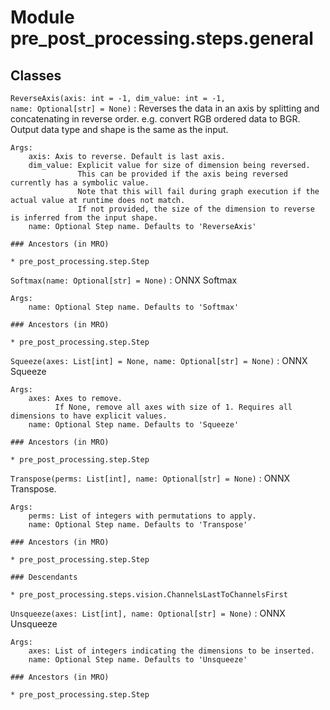Module pre_post_processing.steps.general
========================================

Classes
-------

`ReverseAxis(axis: int = -1, dim_value: int = -1, name: Optional[str] = None)`
:   Reverses the data in an axis by splitting and concatenating in reverse order.
      e.g. convert RGB ordered data to BGR.
    Output data type and shape is the same as the input.
    
    Args:
        axis: Axis to reverse. Default is last axis.
        dim_value: Explicit value for size of dimension being reversed.
                   This can be provided if the axis being reversed currently has a symbolic value.
                   Note that this will fail during graph execution if the actual value at runtime does not match.
                   If not provided, the size of the dimension to reverse is inferred from the input shape.
        name: Optional Step name. Defaults to 'ReverseAxis'

    ### Ancestors (in MRO)

    * pre_post_processing.step.Step

`Softmax(name: Optional[str] = None)`
:   ONNX Softmax
    
    Args:
        name: Optional Step name. Defaults to 'Softmax'

    ### Ancestors (in MRO)

    * pre_post_processing.step.Step

`Squeeze(axes: List[int] = None, name: Optional[str] = None)`
:   ONNX Squeeze
    
    Args:
        axes: Axes to remove.
              If None, remove all axes with size of 1. Requires all dimensions to have explicit values.
        name: Optional Step name. Defaults to 'Squeeze'

    ### Ancestors (in MRO)

    * pre_post_processing.step.Step

`Transpose(perms: List[int], name: Optional[str] = None)`
:   ONNX Transpose.
    
    Args:
        perms: List of integers with permutations to apply.
        name: Optional Step name. Defaults to 'Transpose'

    ### Ancestors (in MRO)

    * pre_post_processing.step.Step

    ### Descendants

    * pre_post_processing.steps.vision.ChannelsLastToChannelsFirst

`Unsqueeze(axes: List[int], name: Optional[str] = None)`
:   ONNX Unsqueeze
    
    Args:
        axes: List of integers indicating the dimensions to be inserted.
        name: Optional Step name. Defaults to 'Unsqueeze'

    ### Ancestors (in MRO)

    * pre_post_processing.step.Step